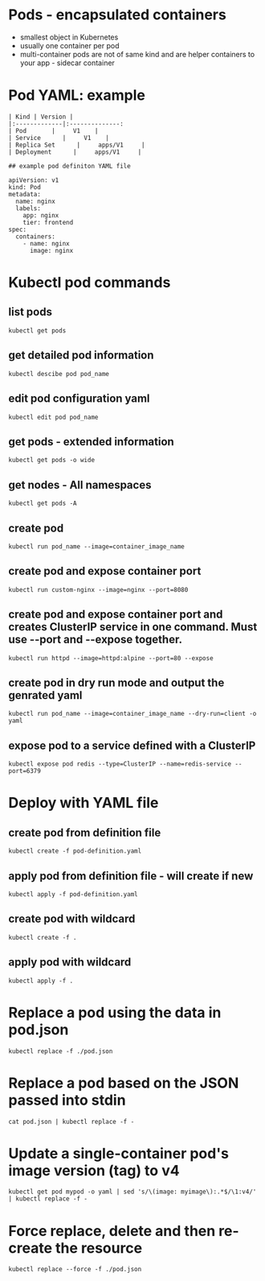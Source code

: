 # Pods - encapsulated containers
* smallest object in Kubernetes
* usually one container per pod
* multi-container pods are not of same kind and are helper containers to your app - sidecar container

# Pod YAML: example
```
| Kind | Version | 
|:-------------|:--------------:
| Pod       |     V1    |        
| Service      |     V1    |         
| Replica Set      |     apps/V1     |         
| Deployment      |     apps/V1     |         

## example pod definiton YAML file
```
```
apiVersion: v1
kind: Pod
metadata:
  name: nginx
  labels:
    app: nginx
    tier: frontend
spec:
  containers:
    - name: nginx
      image: nginx
```
# Kubectl pod commands

## list pods
`kubectl get pods`
## get detailed pod information
`kubectl descibe pod pod_name`
## edit pod configuration yaml
`kubectl edit pod pod_name`
## get pods - extended information
`kubectl get pods -o wide`
## get nodes - All namespaces
`kubectl get pods -A`
## create pod
`kubectl run pod_name --image=container_image_name`
## create pod and expose container port
`kubectl run custom-nginx --image=nginx --port=8080`
## create pod and expose container port and creates ClusterIP service in one command. Must use --port and --expose together.
`kubectl run httpd --image=httpd:alpine --port=80 --expose`
## create pod in dry run mode and output the genrated yaml
`kubectl run pod_name --image=container_image_name --dry-run=client -o yaml`
## expose pod to a service defined with a ClusterIP
`kubectl expose pod redis --type=ClusterIP --name=redis-service --port=6379`

# Deploy with YAML file
## create pod from definition file
`kubectl create -f pod-definition.yaml`
## apply pod from definition file - will create if new
`kubectl apply -f pod-definition.yaml`
## create pod with wildcard
`kubectl create -f .`
## apply pod with wildcard
`kubectl apply -f .`
# Replace a pod using the data in pod.json
`kubectl replace -f ./pod.json`
# Replace a pod based on the JSON passed into stdin
`cat pod.json | kubectl replace -f -`
# Update a single-container pod's image version (tag) to v4
`kubectl get pod mypod -o yaml | sed 's/\(image: myimage\):.*$/\1:v4/' | kubectl replace -f -`
# Force replace, delete and then re-create the resource
`kubectl replace --force -f ./pod.json`
